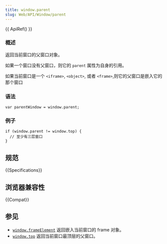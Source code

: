 ```yaml
---
title: window.parent
slug: Web/API/Window/parent
---
```


{{ ApiRef() }}

### 概述

返回当前窗口的父窗口对象。

如果一个窗口没有父窗口，则它的 `parent` 属性为自身的引用。

如果当前窗口是一个 `<iframe>`, `<object>`, 或者 `<frame>`,则它的父窗口是嵌入它的那个窗口

### 语法

```plain
var parentWindow = window.parent;
```

### 例子

```plain
if (window.parent != window.top) {
  // 至少有三层窗口
}
```

## 规范

{{Specifications}}

## 浏览器兼容性

{{Compat}}

## 参见

- [`window.frameElement`](/zh-CN/DOM/window.frameElement) 返回嵌入当前窗口的 frame 对象。
- [`window.top`](/zh-CN/docs/Web/API/Window/top) 返回当前窗口最顶层的父窗口。
